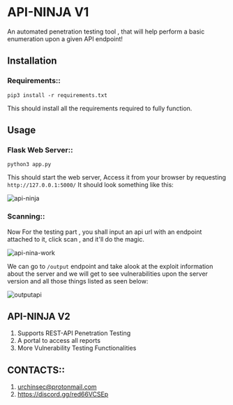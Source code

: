 # API-NINJA V1
An automated penetration testing tool , that will help perform a basic enumeration upon a given API endpoint!

## Installation
### Requirements::
```
pip3 install -r requirements.txt
```
This should install all the requirements required to fully function.

## Usage
### Flask Web Server::
```
python3 app.py
```
This should start the web server, Access it from your browser by requesting `http://127.0.0.1:5000/`
It should look something like this:

![api-ninja](https://user-images.githubusercontent.com/49201347/154808834-ec994fbf-79ad-458f-8e15-9a6a0eec5c43.png)

### Scanning::
Now For the testing part , you shall input an api url with an endpoint attached to it, click scan , and it'll do the magic.

![api-nina-work](https://user-images.githubusercontent.com/49201347/154809477-33048b93-dfb0-4cd7-a066-39cad7833117.png)

We can go to `/output` endpoint and take alook at the exploit information about the server and we will get to see vulnerabilities upon the server version and all those things listed as seen below:

![outputapi](https://user-images.githubusercontent.com/49201347/154809562-663e2e56-5a13-416f-806d-59207f77dfe9.png)

## API-NINJA V2
1. Supports REST-API Penetration Testing
2. A portal to access all reports
3. More Vulnerability Testing Functionalities

## CONTACTS::
1. urchinsec@protonmail.com
2. https://discord.gg/red66VCSEp
